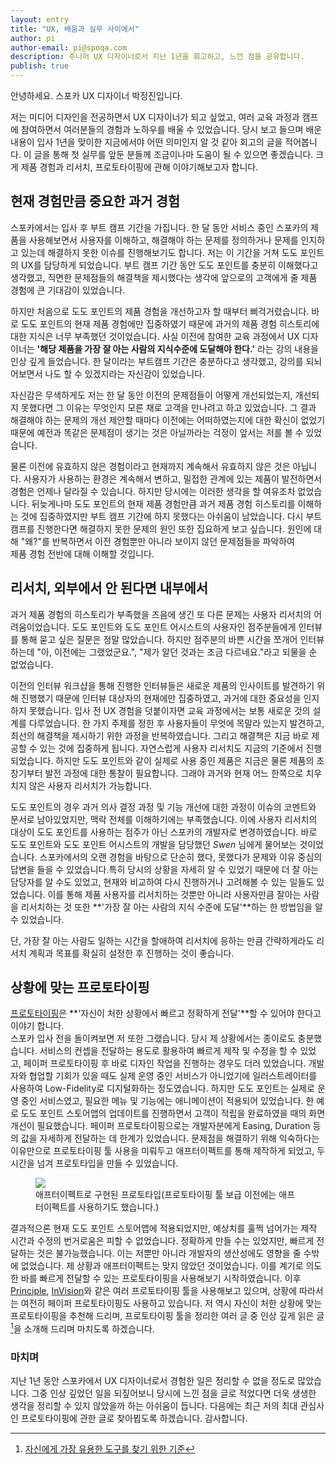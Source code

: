 ```yaml
---
layout: entry
title: "UX, 배움과 실무 사이에서"
author: pi
author-email: pi@spoqa.com
description: 주니어 UX 디자이너로서 지난 1년을 회고하고, 느낀 점을 공유합니다.
publish: true
---
```

안녕하세요. 스포카 UX 디자이너 박정진입니다.

저는 미디어 디자인을 전공하면서 UX 디자이너가 되고 싶었고, 여러 교육 과정과 캠프에 참여하면서 여러분들의 경험과 노하우를 배울 수 있었습니다. 
당시 보고 들으며 배운 내용이 입사 1년을 맞이한 지금에서야 어떤 의미인지 알 것 같아 회고의 글을 적어봅니다. 이 글을 통해 첫 실무를 앞둔 분들께 조금이나마 도움이 될 수 있으면 좋겠습니다. 크게 제품 경험과 리서치, 프로토타이핑에 관해 이야기해보고자 합니다.

## 현재 경험만큼 중요한 과거 경험 

스포카에서는 입사 후 부트 캠프 기간을 가집니다. 한 달 동안 서비스 중인 스포카의 제품을 사용해보면서 사용자를 이해하고, 해결해야 하는 문제를 정의하거나 
문제를 인지하고 있는데 해결하지 못한 이슈를 진행해보기도 합니다. 저는 이 기간을 거쳐 도도 포인트의 UX를 담당하게 되었습니다.
부트 캠프 기간 동안 도도 포인트를 충분히 이해했다고 생각했고, 직면한 문제점들의 해결책을 제시했다는 생각에 앞으로의 고객에게 줄 제품 경험에 큰 기대감이 있었습니다.

하지만 처음으로 도도 포인트의 제품 경험을 개선하고자 할 때부터 삐걱거렸습니다. 바로 도도 포인트의 현재 제품 경험에만 집중하였기 때문에 과거의 제품 경험 히스토리에 대한 지식은 너무 부족했던 것이었습니다. 
사실 이전에 참여한 교육 과정에서 UX 디자이너는 **'해당 제품을 가장 잘 아는 사람의 지식수준에 도달해야 한다.'** 라는 강의 내용을 인상 깊게 들었습니다. 
한 달이라는 부트캠프 기간은 충분하다고 생각했고, 강의를 되뇌어보면서 나도 할 수 있겠지라는 자신감이 있었습니다. 

자신감은 무색하게도 저는 한 달 동안 이전의 문제점들이 어떻게 개선되었는지, 개선되지 못했다면 그 이유는 무엇인지 모른 채로 고객을 만나려고 하고 있었습니다.
그 결과 해결해야 하는 문제의 개선 제안할 때마다 이전에는 어떠하였는지에 대한 확신이 없었기 때문에 예전과 똑같은 문제점이 생기는 것은 아닐까라는 걱정이 앞서는
저를 볼 수 있었습니다.

물론 이전에 유효하지 않은 경험이라고 현재까지 계속해서 유효하지 않은 것은 아닙니다. 사용자가 사용하는 환경은 계속해서 변하고, 밀접한 관계에 있는 제품이 발전하면서
경험은 언제나 달라질 수 있습니다. 하지만 당시에는 이러한 생각을 할 여유조차 없었습니다. 뒤늦게나마 도도 포인트의 현재 제품 경험만큼 과거 제품 경험 히스토리를 이해하는 것에 집중하였지만 부트 캠프 기간에 
하지 못했다는 아쉬움이 남았습니다. 다시 부트 캠프를 진행한다면 해결하지 못한 문제의 원인 또한 집요하게 보고 싶습니다. 원인에 대해 "왜?"를 반복하면서 이전 경험뿐만 아니라 보이지 않던 문제점들을 파악하여   
제품 경험 전반에 대해 이해할 것입니다. 


## 리서치, 외부에서 안 된다면 내부에서

과거 제품 경험의 히스토리가 부족했을 즈음에 생긴 또 다른 문제는 사용자 리서치의 어려움이었습니다. 도도 포인트와 도도 포인트 어시스트의 사용자인 점주분들에게 인터뷰를 통해
묻고 싶은 질문은 정말 많았습니다. 하지만 점주분의 바쁜 시간을 쪼개어 인터뷰하는데 "아, 이전에는 그랬었군요.", "제가 알던 것과는 조금 다르네요."라고 되물을 순 없었습니다. 

이전의 인터뷰 워크샵을 통해 진행한 인터뷰들은 새로운 제품의 인사이트를 발견하기 위해 진행했기 때문에 인터뷰 대상자의 현재에만 집중하였고, 과거에 대한 중요성을 인지하지 못했습니다. 
입사 전 UX 경험을 덧붙이자면 교육 과정에서는 보통 새로운 것의 설계를 다루었습니다. 한 가지 주제를 정한 후 사용자들이 무엇에 목말라 있는지 발견하고, 최선의 해결책을 제시하기 위한 과정을 반복하였습니다. 그리고 해결책은 지금 바로 제공할 수 있는 것에 집중하게 됩니다. 자연스럽게 사용자 리서치도 지금의 기준에서 진행되었습니다. 하지만 도도 포인트와 같이 실제로 사용 중인 제품은 지금은 물론 제품의 초창기부터 발전 과정에 대한 통찰이 필요합니다. 그래야 과거와 현재 어느 한쪽으로 치우치지 않은 사용자 리서치가 가능합니다.

도도 포인트의 경우 과거 의사 결정 과정 및 기능 개선에 대한 과정이 이슈의 코멘트와 문서로 남아있었지만, 맥락 전체를 이해하기에는 부족했습니다. 이에 사용자 리서치의 대상이 도도 포인트를 사용하는 점주가 아닌 스포카의 개발자로 변경하였습니다. 바로 도도 포인트와 도도 포인트 어시스트의 개발을 담당했던 *Swen* 님에게 물어보는 것이었습니다. 스포카에서의 오랜 경험을 바탕으로 단순히 했다, 못했다가 문제와 이유 중심의 답변을 들을 수 있었습니다.특히 당시의 상황을 자세히 알 수 있었기 때문에 더 잘 아는 담당자를 알 수도 있었고, 현재와 비교하여 다시 진행하거나 고려해볼 수 있는 일들도 있었습니다. 
이를 통해 제품 사용자를 리서치하는 것뿐만 아니라 사용자만큼 잘아는 사람을 리서치하는 것 또한 **'가장 잘 아는 사람의 지식 수준에 도달'**하는 한 방법임을 알 수 있었습니다.

단, 가장 잘 아는 사람도 일하는 시간을 할애하여 리서치에 응하는 만큼 간략하게라도 리서치 계획과 목표를 확실히 설정한 후 진행하는 것이 좋습니다. 


## 상황에 맞는 프로토타이핑
[프로토타이핑](https://spoqa.github.io/2013/02/06/Prototyping.html)은 **'자신이 처한 상황에서 빠르고 정확하게 전달'**할 수 있어야 한다고 이야기 합니다.  
스포카 입사 전을 돌이켜보면 저 또한 그랬습니다. 당시 제 상황에서는 종이로도 충분했습니다. 서비스의 컨셉을 전달하는 용도로 활용하여 빠르게 제작 및 수정을 할 수 있었고, 페이퍼 프로토타이핑 후 바로 디자인 작업을 진행하는 경우도 더러 있었습니다. 개발자와 협업할 기회가 있을 때도 실제 운영 중인 서비스가 아니었기에 일러스트레이터를 사용하여 Low-Fidelity로 디지털화하는 정도였습니다. 하지만 도도 포인트는 실제로 운영 중인 서비스였고, 필요한 메뉴 및 기능에는 애니메이션이 적용되어 있었습니다. 한 예로 도도 포인트 스토어앱의 업데이트를 진행하면서 고객이 적립을 완료하였을 때의 화면 개선이 필요했습니다.
페이퍼 프로토타이핑으로는 개발자분에게 Easing, Duration 등의 값을 자세하게 전달하는 데 한계가 있었습니다. 문제점을 해결하기 위해 익숙하다는 이유만으로 프로토타이핑 툴 사용을 미뤄두고 애프터이펙트를 통해 제작하게 되었고, 두 시간을 넘겨 프로토타입을 만들 수 있었습니다. 

<figure>
<img src="/images/2016-03-31/prototype.gif"
style="margin-right:auto; margin-left:auto;" />
<figcaption>애프터이펙트로 구현된 프로토타입(프로토타이핑 툴 보급 이전에는 애프터이펙트를 사용하기도 했습니다.)</figcaption>
</figure>

결과적으론 현재 도도 포인트 스토어앱에 적용되었지만, 예상치를 훌쩍 넘어가는 제작 시간과 수정의 번거로움은 피할 수 없었습니다. 
정확하게 만들 수는 있었지만, 빠르게 전달하는 것은 불가능했습니다. 이는 저뿐만 아니라 개발자의 생산성에도 영향을 줄 수밖에 없었습니다.
제 상황과 애프터이펙트는 맞지 않았던 것이었습니다. 이를 계기로 의도한 바를 빠르게 전달할 수 있는 프로토타이핑을 사용해보기 시작하였습니다. 이후 [Principle](https://principleformac.com/), [InVision](https://www.invisionapp.com/?quotes=true)와 같은 여러 프로토타이핑 툴을 사용해보고 있으며, 상황에 따라서는 여전히 페이퍼 프로토타이핑도 사용하고 있습니다. 저 역시 자신이 처한 상황에 맞는 프로토타이핑을 추천해 드리며, 프로토타이핑 툴을 정리한 여러 글 중 인상 깊게 읽은 글[^1]을 소개해 드리며 마치도록 하겠습니다.



### 마치며
지난 1년 동안 스포카에서 UX 디자이너로서 경험한 일은 정리할 수 없을 정도로 많았습니다. 그중 인상 깊었던 일을 되짚어보니 당시에 느낀 점을 글로 적었다면 더욱 생생한 생각을 정리할 수 있지 않았을까 하는 아쉬움이 듭니다. 다음에는 최근 저의 최대 관심사인 프로토타이핑에 관한 글로 찾아뵙도록 하겠습니다.
감사합니다.

[^1]: [자신에게 가장 유용한 도구를 찾기 위한 기준](https://brunch.co.kr/@jihere1001/5)
